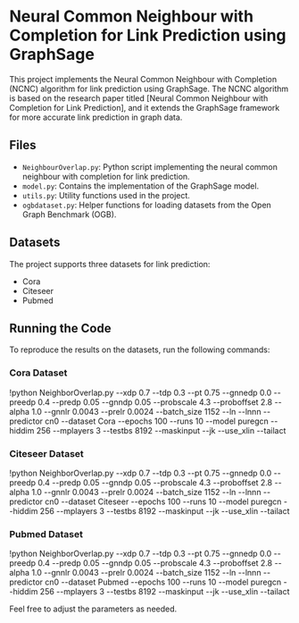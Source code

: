 # Neural Common Neighbour with Completion for Link Prediction using GraphSage

This project implements the Neural Common Neighbour with Completion (NCNC) algorithm for link prediction using GraphSage. The NCNC algorithm is based on the research paper titled [Neural Common Neighbour with Completion for Link Prediction], and it extends the GraphSage framework for more accurate link prediction in graph data.

## Files

- `NeighbourOverlap.py`: Python script implementing the neural common neighbour with completion for link prediction.
- `model.py`:  Contains the implementation of the GraphSage model.
- `utils.py`: Utility functions used in the project.
- `ogbdataset.py`: Helper functions for loading datasets from the Open Graph Benchmark (OGB).

## Datasets

The project supports three datasets for link prediction:

- Cora
- Citeseer
- Pubmed

## Running the Code

To reproduce the results on the datasets, run the following commands:


### Cora Dataset

!python NeighborOverlap.py --xdp 0.7 --tdp 0.3 --pt 0.75 --gnnedp 0.0 --preedp 0.4 --predp 0.05 --gnndp 0.05 --probscale 4.3 --proboffset 2.8 --alpha 1.0 --gnnlr 0.0043 --prelr 0.0024 --batch_size 1152 --ln --lnnn --predictor cn0 --dataset Cora --epochs 100 --runs 10 --model puregcn --hiddim 256 --mplayers 3 --testbs 8192 --maskinput --jk --use_xlin --tailact

### Citeseer Dataset

!python NeighborOverlap.py --xdp 0.7 --tdp 0.3 --pt 0.75 --gnnedp 0.0 --preedp 0.4 --predp 0.05 --gnndp 0.05 --probscale 4.3 --proboffset 2.8 --alpha 1.0 --gnnlr 0.0043 --prelr 0.0024 --batch_size 1152 --ln --lnnn --predictor cn0 --dataset Citeseer --epochs 100 --runs 10 --model puregcn --hiddim 256 --mplayers 3 --testbs 8192 --maskinput --jk --use_xlin --tailact


### Pubmed Dataset

!python NeighborOverlap.py --xdp 0.7 --tdp 0.3 --pt 0.75 --gnnedp 0.0 --preedp 0.4 --predp 0.05 --gnndp 0.05 --probscale 4.3 --proboffset 2.8 --alpha 1.0 --gnnlr 0.0043 --prelr 0.0024 --batch_size 1152 --ln --lnnn --predictor cn0 --dataset Pubmed --epochs 100 --runs 10 --model puregcn --hiddim 256 --mplayers 3 --testbs 8192 --maskinput --jk --use_xlin --tailact


Feel free to adjust the parameters as needed.


